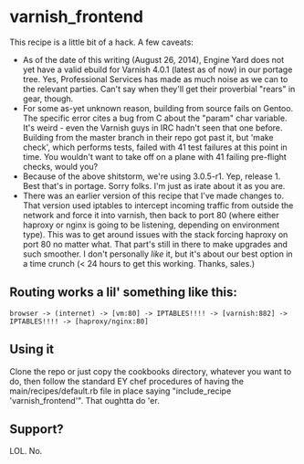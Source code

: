 # varnish_frontend

This recipe is a little bit of a hack. A few caveats:

+ As of the date of this writing (August 26, 2014), Engine Yard does not yet have
a valid ebuild for Varnish 4.0.1 (latest as of now) in our portage tree. Yes, Professional
Services has made as much noise as we can to the relevant parties. Can't say when they'll
get their proverbial "rears" in gear, though.
+ For some as-yet unknown reason, building from source fails on Gentoo. The specific error
cites a bug from C about the "param" char variable. It's weird - even the Varnish guys in
IRC hadn't seen that one before. Building from the master branch in their repo got past it,
but 'make check', which performs tests, failed with 41 test failures at this point in time.
You wouldn't want to take off on a plane with 41 failing pre-flight checks, would you?
+ Because of the above shitstorm, we're using 3.0.5-r1. Yep, release 1. Best that's in portage. Sorry
folks. I'm just as irate about it as you are.
+ There was an earlier version of this recipe that I've made changes to. That version used
iptables to intercept incoming traffic from outside the network and force it into varnish,
then back to port 80 (where either haproxy or nginx is going to be listening, depending
on environment type). This was to get around issues with the stack forcing haproxy on
port 80 no matter what. That part's still in there to make upgrades and such smoother.
I don't personally *like* it, but it's about our best option in a time crunch (< 24 hours
to get this working. Thanks, sales.)


## Routing works a lil' something like this:

```
browser -> (internet) -> [vm:80] -> IPTABLES!!!! -> [varnish:882] -> IPTABLES!!!! -> [haproxy/nginx:80]
```

## Using it

Clone the repo or just copy the cookbooks directory, whatever you want to do, then follow the standard
EY chef procedures of having the main/recipes/default.rb file in place saying "include_recipe 'varnish_frontend'".
That oughtta do 'er.

## Support?

LOL. No.
